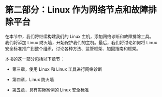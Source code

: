 # 第二部分：Linux 作为网络节点和故障排除平台

在本节中，我们将继续构建我们的 Linux 主机，添加网络诊断和故障排除工具。我们将添加 Linux 防火墙，开始保护我们的主机。最后，我们将讨论如何将 Linux 安全标准推广到整个组织，讨论各种方法、监管框架、加固指南和框架。

本书的这一部分包括以下章节：

+   第三章，使用 Linux 和 Linux 工具进行网络诊断

+   第四章，Linux 防火墙

+   第五章，具有实际案例的 Linux 安全标准
